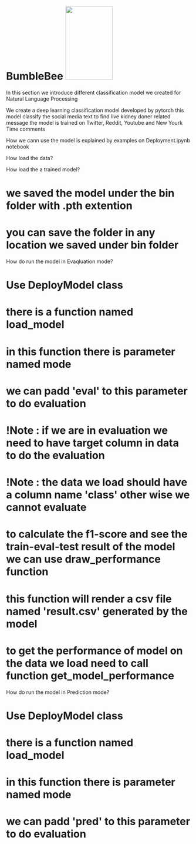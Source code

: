 # BumbleBee <img src="https://user-images.githubusercontent.com/25641555/76114333-d7a63480-5fb3-11ea-96e1-8d2ff27c4a7f.png" width="128" height="200" /> 

In this section we introduce different classification model we created for Natural Language Processing

We create a deep learning classification model developed by pytorch
this model classify the social media text to find live kidney doner related message the model is trained 
on Twitter, Reddit, Youtube and New Yourk Time comments

How we cann use the model is explained by examples on Deployment.ipynb notebook

How load the data?



How load the a trained model?

# we saved the model under the bin folder with .pth extention
# you can save the folder in any location we saved under bin folder

How do run the model in Evaqluation mode?

# Use DeployModel class 
# there is a function named load_model
# in this function there is parameter named mode
# we can padd 'eval' to this parameter to do evaluation
# !Note : if we are in evaluation we need to have target column in data to do the evaluation
# !Note : the data we load should have a column name 'class' other wise we cannot evaluate
# to calculate the f1-score and see the train-eval-test result of the model we can use draw_performance function
# this function will render a csv file named 'result.csv' generated by the model
# to get the performance of model on the data we load need to call function get_model_performance

How do run the model in Prediction mode?

# Use DeployModel class 
# there is a function named load_model
# in this function there is parameter named mode
# we can padd 'pred' to this parameter to do evaluation
